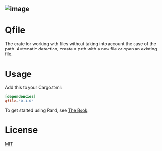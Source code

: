 ![image](https://github.com/m62624/images-for-projects/blob/599767502c534264618c591325e97ac09ba178fc/images/packtostringrand/repository-open-graph-template.png)
---
# Qfile

The crate for working with files without taking into account the case of the path.
Automatic detection, create a path with a new file or open an existing file.

 # Usage
 Add this to your Cargo.toml:
```toml
[dependencies]
qfile="0.1.0"
```
 To get started using Rand, see [The Book](https://rust-random.github.io/book).

 # License
 [MIT](https://choosealicense.com/licenses/mit/)

